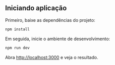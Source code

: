 ## Iniciando aplicação

Primeiro, baixe as dependências do projeto:

```bash
npm install
```

Em seguida, inicie o ambiente de desenvolvimento:

```bash
npm run dev
```

Abra [http://localhost:3000](http://localhost:5173) e veja o resultado.